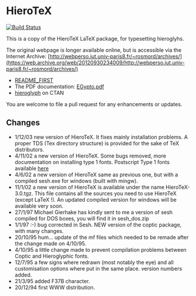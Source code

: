 HieroTeX
========

[![Build Status](https://travis-ci.org/mike42/hierotex.svg?branch=master)](https://travis-ci.org/mike42/hierotex)

This is a copy of the HieroTeX LaTeX package, for typesetting hieroglyhs.

The original webpage is longer available online, but is accessible via the Internet Archive: [http://webperso.iut.univ-paris8.fr/~rosmord/archives/](https://web.archive.org/web/20120930234009/http://webperso.iut.univ-paris8.fr/~rosmord/archives/)

- [README_FIRST](README_FIRST)
- The PDF documentation: [EGypto.pdf](texmf/doc/latex/hierotex)
- [hi­ero­glyph](https://www.ctan.org/tex-archive/language/hieroglyph) on CTAN

You are welcome to file a pull request for any enhancements or updates.

Changes
-------

- 1/12/03 new version of HieroTeX. It fixes mainly installation problems. A proper TDS (Tex directory structure) is provided for the sake of TeX distributors.
- 4/11/02 a new version of HieroTeX. Some bugs removed, more documentation on installing type 1 fonts. Postscript Type 1 fonts available [here](https://web.archive.org/web/20120930234009/http://webperso.iut.univ-paris8.fr/~rosmord/archives/HieroType1-3.1.4.tgz)
- 4/6/02 a new version of HieroTeX same as previous one, but with a compiled sesh.exe for windows (built with mingw).
- 11/1/02 a new version of HieroTeX is available under the name HieroTeX-3.0.tgz. This file contains all the sources you need to use HieroTeX (except LaTeX !). An updated compiled version for windows will be available very soon.
- 27/1/97 Michael Gierhake has kindly sent to me a version of sesh compiled for DOS boxes, you will find it in sesh_dos.zip
- 1/1/97 :-) bug corrected in Sesh. NEW version of the coptic package, with many changes.
- 20/10/95 hum... update of the mf files which needed to be remade after the change made on 4/10/95.
- 4/10/95 a little change made to prevent compilation problems between Coptic and Hieroglyphic fonts.
- 12/7/95 a few signs where redrawn (most notably the eye) and all customisation options where put in the same place. version numbers added.
- 21/3/95 added F37B character.
- 20/12/94 first WWW distribution.

